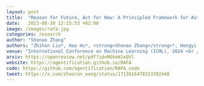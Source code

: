 ```yaml
---
layout: post
title:  "Reason for Future, Act for Now: A Principled Framework for Autonomous LLM Agents with Provable Sample Efficiency"
date:   2023-08-30 12:15:53 +02:00
image: /images/rafa.jpg
categories: research
author: "Shenao Zhang"
authors: "Zhihan Liu*, Hao Hu*, <strong>Shenao Zhang</strong>*, Hongyi Guo, Shuqi Ke, Boyi Liu, Zhaoran Wang"
venue: "International Conference on Machine Learning (ICML), 2024 <br />"
arxiv: https://openreview.net/pdf?id=MGkeWJxQVl
website: https://agentification.github.io/RAFA
code: https://github.com/agentification/RAFA_code
tweet: https://x.com/zhaoran_wang/status/1713616478153392448
---
```

